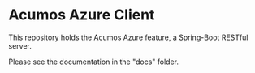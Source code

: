 # Acumos Azure Client

This repository holds the Acumos Azure feature, a Spring-Boot RESTful server.

Please see the documentation in the "docs" folder.
